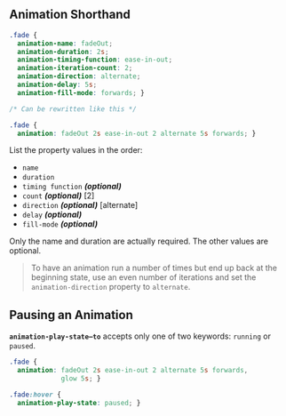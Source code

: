 ## Animation Shorthand

```css
.fade {
  animation-name: fadeOut;
  animation-duration: 2s;
  animation-timing-function: ease-in-out;
  animation-iteration-count: 2;
  animation-direction: alternate;
  animation-delay: 5s;
  animation-fill-mode: forwards; }

/* Can be rewritten like this */

.fade {
  animation: fadeOut 2s ease-in-out 2 alternate 5s forwards; }
```

List the property values in the order: 

- `name`
- `duration`
- `timing function` ***(optional)***
- `count` ***(optional)*** [2]
- `direction` ***(optional)*** [alternate]
- `delay` ***(optional)***
- `fill-mode` ***(optional)***

Only the name and duration are actually required. The other values are optional.

> To have an animation run a number of times but end up back at the beginning state, use an even number of iterations and set the `animation-direction` property to `alternate`.

## Pausing an Animation

**`animation-play-state—to`** accepts only one of two keywords: `running` or `paused`.

```css
.fade {
  animation: fadeOut 2s ease-in-out 2 alternate 5s forwards,
             glow 5s; }

.fade:hover {
  animation-play-state: paused; }
```